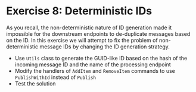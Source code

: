# Exercise 8: Deterministic IDs

As you recall, the non-deterministic nature of ID generation made it impossible for the downstream endpoints to de-duplicate messages based on the ID. In this exercise we will attempt to fix the problem of non-deterministic message IDs by changing the ID generation strategy.  

- Use `Utils` class to generate the GUID-like ID based on the hash of the incoming message ID and the name of the processing endpoint
- Modify the handlers of `AddItem` and `RemoveItem` commands to use `PublishWithId` instead of `Publish`
- Test the solution